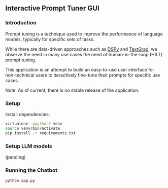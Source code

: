 ## Interactive Prompt Tuner GUI

### Introduction

Prompt tuning is a technique used to improve the performance of language models, typically for specific sets of tasks.

While there are data-driven approaches such as [DSPy](https://github.com/stanfordnlp/dspy) and [TextGrad](https://github.com/zou-group/textgrad), we observe the need in many use cases the need of human-in-the-loop (HILT) prompt tuning.

This application is an attempt to build an easy-to-use user interface for non-technical users to iteractively fine-tune their prompts for specific use cases.

Note: As of current, there is no stable release of the application.


### Setup

Install dependencies:
```bash
virtualenv -ppython3 venv
source venv/bin/activate
pip install -r requirements.txt
```

### Setup LLM models

(pending)


### Running the Chatbot
```bash
python app.py
```